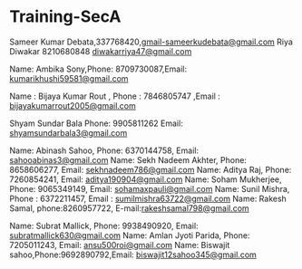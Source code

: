 
# Training-SecA 

Sameer Kumar Debata,337768420,gmail-sameerkudebata@gmail.com
Riya Diwakar 8210680848 diwakarriya47@gmail.com

Name: Ambika Sony,Phone: 8709730087,Email: kumarikhushi59581@gmail.com

Name : Bijaya Kumar Rout , Phone :  7846805747 ,Email : bijayakumarrout2005@gmail.com

Shyam Sundar Bala Phone: 9905811262 Email: shyamsundarbala3@gmail.com

Name: Abinash Sahoo, Phone: 6370144758, Email: sahooabinas3@gmail.com
Name: Sekh Nadeem Akhter, Phone: 8658606277, Email: sekhnadeem786@gmail.com
Name: Aditya Raj, Phone: 7260854241, Email: aditya190904@gmail.com
Name: Soham Mukherjee, Phone: 9065349149, Email: sohamaxpauli@gmail.com
Name: Sunil Mishra, Phone : 6372211457, Email : sumilmishra63722@gmail.com
Name: Rakesh Samal, phone:8260957722, E-mail:rakeshsamal798@gmail.com

Name: Subrat Mallick, Phone: 9938490920, Email: subratmallick630@gmail.com
Name: Amlan Jyoti Parida, Phone: 7205011243, Email: ansu500roi@gmail.com
Name: Biswajit sahoo,Phone:9692890792,Email: biswajit12sahoo345@gmail.com
